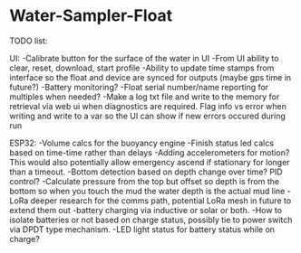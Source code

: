 # Water-Sampler-Float

TODO list:

UI:
-Calibrate button for the surface of the water in UI
-From UI ability to clear, reset, download, start profile
-Ability to update time stamps from interface so the float and device are synced for outputs (maybe gps time in future?)
-Battery monitoring?
-Float serial number/name reporting for multiples when needed?
-Make a log txt file and write to the memory for retrieval via web ui when diagnostics are required. Flag info vs error when writing and write to a var so the UI can show if new errors occured during run

ESP32:
-Volume calcs for the buoyancy engine
-Finish status led calcs based on time-time rather than delays
-Adding accelerometers for motion? This would also potentially allow emergency ascend if stationary for longer than a timeout. 
-Bottom detection based on depth change over time? PID control?
-Calculate pressure from the top but offset so depth is from the bottom so when you touch the mud the water depth is the actual mud line
-LoRa deeper research for the comms path, potential LoRa mesh in future to extend them out
-battery charging via inductive or solar or both. 
-How to isolate batteries or not based on charge status, possibly tie to power switch via DPDT type mechanism. 
-LED light status for battery status while on charge?
